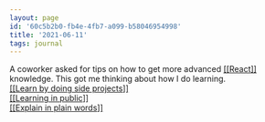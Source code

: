 ```yaml
---
layout: page
id: '60c5b2b0-fb4e-4fb7-a099-b58046954998'
title: '2021-06-11'
tags: journal
---
```

  

<div class="space-y-2">
<div class="element-block ml-0"><div class="flex-1">A coworker asked for tips on how to get more advanced <a class="text-teal-400 group" href="/pages/react"><span class="text-gray-500 group-hover:text-yellow-500">[[</span>React<span class="text-gray-500 group-hover:text-yellow-500">]]</span></a> knowledge. This got me thinking about how I do learning.</div></div>

<div class="element-block ml-4"><div class="flex-1"><a class="text-teal-400 group" href="/pages/learn-by-doing-side-projects"><span class="text-gray-500 group-hover:text-yellow-500">[[</span>Learn by doing side projects<span class="text-gray-500 group-hover:text-yellow-500">]]</span></a></div></div>

<div class="element-block ml-4"><div class="flex-1"><a class="text-teal-400 group" href="/pages/learning-in-public"><span class="text-gray-500 group-hover:text-yellow-500">[[</span>Learning in public<span class="text-gray-500 group-hover:text-yellow-500">]]</span></a></div></div>

<div class="element-block ml-4"><div class="flex-1"><a class="text-teal-400 group" href="/pages/explain-in-plain-words"><span class="text-gray-500 group-hover:text-yellow-500">[[</span>Explain in plain words<span class="text-gray-500 group-hover:text-yellow-500">]]</span></a></div></div>


</div>
